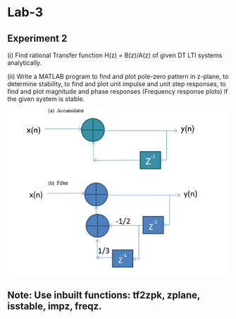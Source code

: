 # Lab-3
## Experiment 2

(i)	Find rational Transfer function H(z) = B(z)/A(z) of given DT LTI systems analytically. 

(ii)	Write a MATLAB program to find and plot pole-zero pattern in z-plane, to determine stability, to find and plot unit impulse and unit step responses, to find and plot magnitude and phase responses (Frequency response plots)  if the given system is stable.

![](Images/img_1.PNG)

## Note: Use inbuilt functions: tf2zpk, zplane, isstable, impz, freqz.
